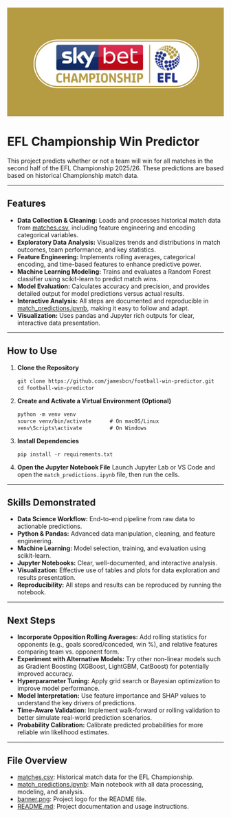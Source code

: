 ![EFL Championship Logo](./banner.png)

# EFL Championship Win Predictor 

This project predicts whether or not a team will win for all matches in the second half of the EFL Championship 2025/26. These predictions are based based on historical Championship match data.

---

## Features

- **Data Collection & Cleaning:** Loads and processes historical match data from [matches.csv](matches.csv), including feature engineering and encoding categorical variables.
- **Exploratory Data Analysis:** Visualizes trends and distributions in match outcomes, team performance, and key statistics.
- **Feature Engineering:** Implements rolling averages, categorical encoding, and time-based features to enhance predictive power.
- **Machine Learning Modeling:** Trains and evaluates a Random Forest classifier using scikit-learn to predict match wins.
- **Model Evaluation:** Calculates accuracy and precision, and provides detailed output for model predictions versus actual results.
- **Interactive Analysis:** All steps are documented and reproducible in [match_predictions.ipynb](match_predictions.ipynb), making it easy to follow and adapt.
- **Visualization:** Uses pandas and Jupyter rich outputs for clear, interactive data presentation.

---

## How to Use

1. **Clone the Repository**
   ```
   git clone https://github.com/jamesbcn/football-win-predictor.git
   cd football-win-predictor
   ```

2. **Create and Activate a Virtual Environment (Optional)**
    ```
    python -m venv venv
    source venv/bin/activate      # On macOS/Linux
    venv\Scripts\activate         # On Windows
    ```

3. **Install Dependencies**
   ```
   pip install -r requirements.txt
   ```

4. **Open the Jupyter Notebook File**
    Launch Jupyter Lab or VS Code and open the `match_predictions.ipynb` file, then run the cells.

---

## Skills Demonstrated

- **Data Science Workflow:** End-to-end pipeline from raw data to actionable predictions.
- **Python & Pandas:** Advanced data manipulation, cleaning, and feature engineering.
- **Machine Learning:** Model selection, training, and evaluation using scikit-learn.
- **Jupyter Notebooks:** Clear, well-documented, and interactive analysis.
- **Visualization:** Effective use of tables and plots for data exploration and results presentation.
- **Reproducibility:** All steps and results can be reproduced by running the notebook.

---

## Next Steps

- **Incorporate Opposition Rolling Averages:** Add rolling statistics for opponents (e.g., goals scored/conceded, win %), and relative features comparing team vs. opponent form.  
- **Experiment with Alternative Models:** Try other non-linear models such as Gradient Boosting (XGBoost, LightGBM, CatBoost) for potentially improved accuracy.  
- **Hyperparameter Tuning:** Apply grid search or Bayesian optimization to improve model performance.  
- **Model Interpretation:** Use feature importance and SHAP values to understand the key drivers of predictions.  
- **Time-Aware Validation:** Implement walk-forward or rolling validation to better simulate real-world prediction scenarios.  
- **Probability Calibration:** Calibrate predicted probabilities for more reliable win likelihood estimates.  

--- 

## File Overview

- [matches.csv](matches.csv): Historical match data for the EFL Championship.
- [match_predictions.ipynb](match_predictions.ipynb): Main notebook with all data processing, modeling, and analysis.
- [banner.png](banner.png): Project logo for the README file.
- [README.md](README.md): Project documentation and usage instructions.


